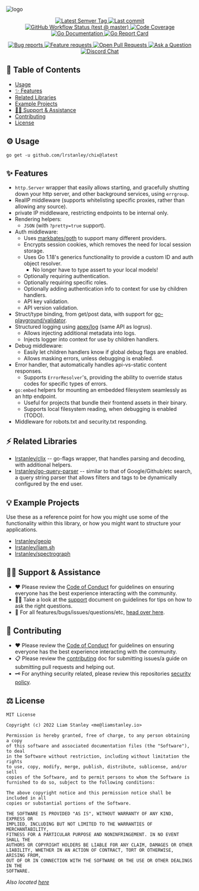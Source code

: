 <!-- template:define:options
{
  "nodescription": true
}
-->
![logo](https://liam.sh/-/gh/svg/lrstanley/chix?icon=logos%3Ago&icon.height=65&layout=left&font=1.1&icon.color=rgba%280%2C+0%2C+0%2C+1%29)

<!-- template:begin:header -->
<!-- do not edit anything in this "template" block, its auto-generated -->

<p align="center">
  <a href="https://github.com/lrstanley/chix/tags">
    <img title="Latest Semver Tag" src="https://img.shields.io/github/v/tag/lrstanley/chix?style=flat-square">
  </a>
  <a href="https://github.com/lrstanley/chix/commits/master">
    <img title="Last commit" src="https://img.shields.io/github/last-commit/lrstanley/chix?style=flat-square">
  </a>



  <a href="https://github.com/lrstanley/chix/actions?query=workflow%3Atest+event%3Apush">
    <img title="GitHub Workflow Status (test @ master)" src="https://img.shields.io/github/actions/workflow/status/lrstanley/chix/test.yml?branch=master&label=test&style=flat-square">
  </a>

  <a href="https://codecov.io/gh/lrstanley/chix">
    <img title="Code Coverage" src="https://img.shields.io/codecov/c/github/lrstanley/chix/master?style=flat-square">
  </a>

  <a href="https://pkg.go.dev/github.com/lrstanley/chix">
    <img title="Go Documentation" src="https://pkg.go.dev/badge/github.com/lrstanley/chix?style=flat-square">
  </a>
  <a href="https://goreportcard.com/report/github.com/lrstanley/chix">
    <img title="Go Report Card" src="https://goreportcard.com/badge/github.com/lrstanley/chix?style=flat-square">
  </a>
</p>
<p align="center">
  <a href="https://github.com/lrstanley/chix/issues?q=is:open+is:issue+label:bug">
    <img title="Bug reports" src="https://img.shields.io/github/issues/lrstanley/chix/bug?label=issues&style=flat-square">
  </a>
  <a href="https://github.com/lrstanley/chix/issues?q=is:open+is:issue+label:enhancement">
    <img title="Feature requests" src="https://img.shields.io/github/issues/lrstanley/chix/enhancement?label=feature%20requests&style=flat-square">
  </a>
  <a href="https://github.com/lrstanley/chix/pulls">
    <img title="Open Pull Requests" src="https://img.shields.io/github/issues-pr/lrstanley/chix?label=prs&style=flat-square">
  </a>
  <a href="https://github.com/lrstanley/chix/discussions/new?category=q-a">
    <img title="Ask a Question" src="https://img.shields.io/badge/support-ask_a_question!-blue?style=flat-square">
  </a>
  <a href="https://liam.sh/chat"><img src="https://img.shields.io/badge/discord-bytecord-blue.svg?style=flat-square" title="Discord Chat"></a>
</p>
<!-- template:end:header -->

<!-- template:begin:toc -->
<!-- do not edit anything in this "template" block, its auto-generated -->
## :link: Table of Contents

  - [Usage](#gear-usage)
  - [✨ Features](#sparkles-features)
  - [Related Libraries](#zap-related-libraries)
  - [Example Projects](#bulb-example-projects)
  - [🙋‍♂️ Support &amp; Assistance](#raising_hand_man-support--assistance)
  - [Contributing](#handshake-contributing)
  - [License](#balance_scale-license)
<!-- template:end:toc -->

## :gear: Usage

<!-- template:begin:goget -->
<!-- do not edit anything in this "template" block, its auto-generated -->
```console
go get -u github.com/lrstanley/chix@latest
```
<!-- template:end:goget -->

## :sparkles: Features

- `http.Server` wrapper that easily allows starting, and gracefully shutting
  down your http server, and other background services, using `errgroup`.
- RealIP middleware (supports whitelisting specific proxies, rather than allowing
  any source).
- private IP middleware, restricting endpoints to be internal only.
- Rendering helpers:
  - `JSON` (with `?pretty=true` support).
- Auth middleware:
  - Uses [markbates/goth](https://github.com/markbates/goth) to support many
    different providers.
  - Encrypts session cookies, which removes the need for local session storage.
  - Uses Go 1.18's generics functionality to provide a custom ID and auth object
    resolver.
    - No longer have to type assert to your local models!
  - Optionally requiring authentication.
  - Optionally requiring specific roles.
  - Optionally adding authentication info to context for use by children handlers.
  - API key validation.
  - API version validation.
- Struct/type binding, from get/post data, with support for [go-playground/validator](https://github.com/go-playground/validator).
- Structured logging using [apex/log](https://github.com/apex/log) (same API
  as logrus).
  - Allows injecting additional metadata into logs.
  - Injects logger into context for use by children handlers.
- Debug middleware:
  - Easily let children handlers know if global debug flags are enabled.
  - Allows masking errors, unless debugging is enabled.
- Error handler, that automatically handles api-vs-static content responses.
  - Supports `ErrorResolver`'s, providing the ability to override status codes
    for specific types of errors.
- `go:embed` helpers for mounting an embedded filesystem seamlessly as an http
  endpoint.
  - Useful for projects that bundle their frontend assets in their binary.
  - Supports local filesystem reading, when debugging is enabled (TODO).
- Middleware for robots.txt and security.txt responding.

## :zap: Related Libraries

- [lrstanley/clix](https://github.com/lrstanley/clix) -- go-flags wrapper, that
  handles parsing and decoding, with additional helpers.
- [lrstanley/go-query-parser](https://github.com/lrstanley/go-queryparser) -- similar
  to that of Google/Github/etc search, a query string parser that allows filters
  and tags to be dynamically configured by the end user.

## :bulb: Example Projects

Use these as a reference point for how you might use some of the functionality within
this library, or how you might want to structure your applications.

- [lrstanley/geoip](https://github.com/lrstanley/geoip)
- [lrstanley/liam.sh](https://github.com/lrstanley/liam.sh)
- [lrstanley/spectrograph](https://github.com/lrstanley/spectrograph)

<!-- template:begin:support -->
<!-- do not edit anything in this "template" block, its auto-generated -->
## :raising_hand_man: Support & Assistance

* :heart: Please review the [Code of Conduct](.github/CODE_OF_CONDUCT.md) for
     guidelines on ensuring everyone has the best experience interacting with
     the community.
* :raising_hand_man: Take a look at the [support](.github/SUPPORT.md) document on
     guidelines for tips on how to ask the right questions.
* :lady_beetle: For all features/bugs/issues/questions/etc, [head over here](https://github.com/lrstanley/chix/issues/new/choose).
<!-- template:end:support -->

<!-- template:begin:contributing -->
<!-- do not edit anything in this "template" block, its auto-generated -->
## :handshake: Contributing

* :heart: Please review the [Code of Conduct](.github/CODE_OF_CONDUCT.md) for guidelines
     on ensuring everyone has the best experience interacting with the
    community.
* :clipboard: Please review the [contributing](.github/CONTRIBUTING.md) doc for submitting
     issues/a guide on submitting pull requests and helping out.
* :old_key: For anything security related, please review this repositories [security policy](https://github.com/lrstanley/chix/security/policy).
<!-- template:end:contributing -->

<!-- template:begin:license -->
<!-- do not edit anything in this "template" block, its auto-generated -->
## :balance_scale: License

```
MIT License

Copyright (c) 2022 Liam Stanley <me@liamstanley.io>

Permission is hereby granted, free of charge, to any person obtaining a copy
of this software and associated documentation files (the "Software"), to deal
in the Software without restriction, including without limitation the rights
to use, copy, modify, merge, publish, distribute, sublicense, and/or sell
copies of the Software, and to permit persons to whom the Software is
furnished to do so, subject to the following conditions:

The above copyright notice and this permission notice shall be included in all
copies or substantial portions of the Software.

THE SOFTWARE IS PROVIDED "AS IS", WITHOUT WARRANTY OF ANY KIND, EXPRESS OR
IMPLIED, INCLUDING BUT NOT LIMITED TO THE WARRANTIES OF MERCHANTABILITY,
FITNESS FOR A PARTICULAR PURPOSE AND NONINFRINGEMENT. IN NO EVENT SHALL THE
AUTHORS OR COPYRIGHT HOLDERS BE LIABLE FOR ANY CLAIM, DAMAGES OR OTHER
LIABILITY, WHETHER IN AN ACTION OF CONTRACT, TORT OR OTHERWISE, ARISING FROM,
OUT OF OR IN CONNECTION WITH THE SOFTWARE OR THE USE OR OTHER DEALINGS IN THE
SOFTWARE.
```

_Also located [here](LICENSE)_
<!-- template:end:license -->
